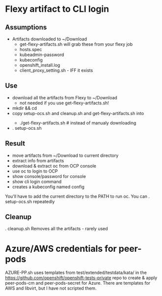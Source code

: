 # Flexy artifact to CLI login

## Assumptions

* Artifacts downloaded to ~/Download
  * get-flexy-artifacts.sh will grab these from your flexy job
  * hosts.spec
  * kubeadmin-password
  * kubeconfig
  * openshift_install.log
  * client_proxy_setting.sh - IFF it exists

## Use
* download all the artifacts from Flexy to ~/Download
  * not needed if you use get-flexy-artifacts.sh!
* mkdir <workdir> && cd <workdir>
* copy setup-ocs.sh and cleanup.sh and get-flexy-artifacts.sh into <workdir>
  * ./get-flexy-artifacts.sh <FlexyID> # instead of manualy downloading
* . setup-ocs.sh

## Result
* move artifacts from ~/Download to current directory
* extract info from artifacts
* download & extract oc from OCP console
* use oc to login to OCP
* show console/password for console
* show cli login command
* creates a kubeconfig named config

You'll have to add the current directory to the PATH to run oc.
You can . setup-ocs.sh repeatedly

## Cleanup
. cleanup.sh
Removes all the artifacts - rarely used

# Azure/AWS credentials for peer-pods
AZURE-PP.sh uses templates from test/extended/testdata/kata/ in the https://github.com/openshift/openshift-tests-private repo to create & apply peer-pods-cm and peer-pods-secret for Azure.
There are templates for AWS and libvirt, but I have not scripted them.
